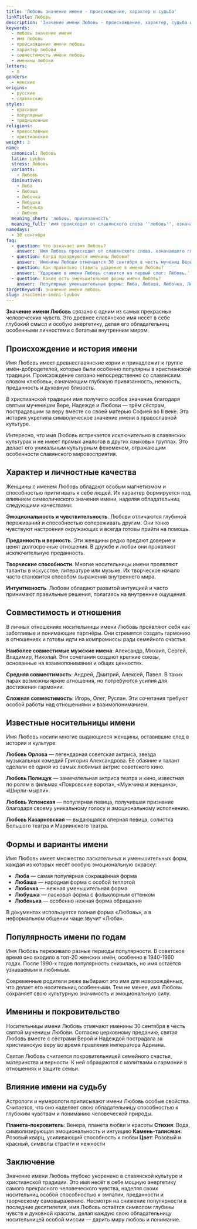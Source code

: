 ```yaml
---
title: 'Любовь значение имени - происхождение, характер и судьба'
linkTitle: Любовь
description: 'Значение имени Любовь - происхождение, характер, судьба и совместимость. Узнайте всё о женском имени Любовь: святцы, известные носители, популярность.'
keywords:
  - любовь значение имени
  - имя любовь
  - происхождение имени любовь
  - характер любови
  - совместимость имени любовь
  - именины любови
letters:
  - л
genders:
  - женские
origins:
  - русские
  - славянские
styles:
  - красивые
  - популярные
  - традиционные
religions:
  - православные
  - христианские
weight: 3
name:
  canonical: Любовь
  latin: Lyubov
  stress: Лю́бовь
  variants:
    - Любовь
  diminutives:
    - Люба
    - Любаша
    - Любочка
    - Любушка
    - Любенька
    - Любчик
  meaning_short: 'любовь, привязанность'
  meaning_full: 'имя происходит от славянского слова ''любовь'', означающего глубокую привязанность, нежность и преданность'
namedays:
  - 30 сентября
faq:
  - question: Что означает имя Любовь?
    answer: 'Имя Любовь происходит от славянского слова, означающего глубокую привязанность, нежность и преданность. Это одно из самых символичных женских имён в русской культуре.'
  - question: Когда празднуются именины Любови?
    answer: 'Именины Любови отмечаются 30 сентября в честь мучениц Веры, Надежды, Любови и матери их Софии.'
  - question: Как правильно ставить ударение в имени Любовь?
    answer: 'Ударение в имени Любовь ставится на первый слог: Лю́бовь.'
  - question: Какие есть уменьшительные формы имени Любовь?
    answer: 'Популярные уменьшительные формы: Люба, Любаша, Любочка, Любушка, Любенька, Любчик.'
targetKeyword: значение имени любовь
slug: znachenie-imeni-lyubov
---
```


**Значение имени Любовь** связано с одним из самых прекрасных человеческих чувств. Это древнее славянское имя несёт в себе глубокий смысл и особую энергетику, делая его обладательниц особенными личностями с богатым внутренним миром.

## Происхождение и история имени

Имя Любовь имеет древнеславянские корни и принадлежит к группе имён-добродетелей, которые были особенно популярны в христианской традиции. Происхождение связано непосредственно со славянским словом «любовь», означающим глубокую привязанность, нежность, преданность и духовную близость.

В христианской традиции имя получило особое значение благодаря святым мученицам Вере, Надежде и Любови — трём сёстрам, пострадавшим за веру вместе со своей матерью Софией во II веке. Эта история укрепила символическое значение имени в православной культуре.

Интересно, что имя Любовь встречается исключительно в славянских культурах и не имеет прямых аналогов в других языковых группах. Это делает его уникальным культурным феноменом, отражающим особенности славянского мировосприятия.

## Характер и личностные качества

Женщины с именем Любовь обладают особым магнетизмом и способностью притягивать к себе людей. Их характер формируется под влиянием символического значения имени, наделяя обладательниц следующими качествами:

**Эмоциональность и чувствительность**. Любови отличаются глубиной переживаний и способностью сопереживать другим. Они тонко чувствуют настроения окружающих и всегда готовы прийти на помощь.

**Преданность и верность**. Эти женщины редко предают доверие и ценят долгосрочные отношения. В дружбе и любви они проявляют исключительную преданность.

**Творческие способности**. Многие носительницы имени проявляют таланты в искусстве, литературе или музыке. Их творческое начало часто становится способом выражения внутреннего мира.

**Интуитивность**. Любови обладают развитой интуицией и часто принимают правильные решения, полагаясь на внутренние ощущения.

## Совместимость и отношения

В личных отношениях носительницы имени Любовь проявляют себя как заботливые и понимающие партнёры. Они стремятся создать гармонию в отношениях и готовы идти на компромиссы ради семейного счастья.

**Наиболее совместимые мужские имена**: Александр, Михаил, Сергей, Владимир, Николай. Эти сочетания создают крепкие союзы, основанные на взаимопонимании и общих ценностях.

**Средняя совместимость**: Андрей, Дмитрий, Алексей, Павел. В таких парах возможны яркие отношения, но потребуются усилия для достижения гармонии.

**Сложная совместимость**: Игорь, Олег, Руслан. Эти сочетания требуют особой работы над отношениями и взаимопониманием.

## Известные носительницы имени

Имя Любовь носили многие выдающиеся женщины, оставившие след в истории и культуре:

**Любовь Орлова** — легендарная советская актриса, звезда музыкальных комедий Григория Александрова. Её обаяние и талант сделали её одной из самых любимых актрис советского кино.

**Любовь Полищук** — замечательная актриса театра и кино, известная по ролям в фильмах «Покровские ворота», «Мужчина и женщина», «Ширли-мырли».

**Любовь Успенская** — популярная певица, получившая признание благодаря своему уникальному голосу и эмоциональному исполнению.

**Любовь Казарновская** — выдающаяся оперная певица, солистка Большого театра и Мариинского театра.

## Формы и варианты имени

Имя Любовь имеет множество ласкательных и уменьшительных форм, каждая из которых несёт особую эмоциональную окраску:

- **Люба** — самая популярная сокращённая форма
- **Любаша** — народная форма с особой теплотой
- **Любочка** — нежная уменьшительная форма
- **Любушка** — ласковая форма с фольклорным оттенком
- **Любенька** — особенно нежная форма обращения

В документах используется полная форма «Любовь», а в неформальном общении чаще звучит «Люба».

## Популярность имени по годам

Имя Любовь переживало разные периоды популярности. В советское время оно входило в топ-20 женских имён, особенно в 1940-1960 годах. После 1990-х годов популярность снизилась, но имя остаётся узнаваемым и любимым.

Современные родители реже выбирают это имя для новорождённых, что делает его носительниц особенными. Тем не менее, имя Любовь сохраняет свою культурную значимость и эмоциональную силу.

## Именины и покровительство

Носительницы имени Любовь отмечают именины 30 сентября в честь святой мученицы Любови. Согласно церковному преданию, святая Любовь вместе с сёстрами Верой и Надеждой пострадала за христианскую веру во время правления императора Адриана.

Святая Любовь считается покровительницей семейного счастья, материнства и верности. К ней обращаются с молитвами о гармонии в отношениях и защите семьи.

## Влияние имени на судьбу

Астрологи и нумерологи приписывают имени Любовь особые свойства. Считается, что оно наделяет свою обладательницу способностью к глубоким чувствам и пониманию человеческой природы.

**Планета-покровитель**: Венера, планета любви и красоты
**Стихия**: Вода, символизирующая эмоциональность и интуицию
**Камень-талисман**: Розовый кварц, усиливающий способность к любви
**Цвет**: Розовый и красный, символы страсти и нежности

## Заключение

Значение имени Любовь глубоко укоренено в славянской культуре и христианской традиции. Это имя несёт в себе мощную энергетику самого прекрасного человеческого чувства, наделяя своих носительниц особой способностью к эмпатии, преданности и творческому самовыражению. Несмотря на снижение популярности в последние десятилетия, имя Любовь остаётся символом глубины чувств и духовной красоты, делая каждую свою обладательницу носительницей особой миссии — дарить миру любовь и понимание.
